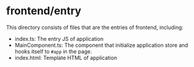 # frontend/entry

This directory consists of files that are the entries of frontend, including:

- index.ts: The entry JS of application
- MainComponent.ts: The component that initialize application store and hooks
  itself to `#app` in the page.
- index.html: Template HTML of application
